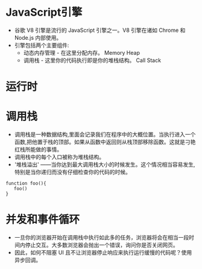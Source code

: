 # JavaScript引擎
* 谷歌 V8 引擎是流行的 JavaScript 引擎之一。V8 引擎在诸如 Chrome 和 Node.js 内部使用。
* 引擎包括两个主要组件:
    * 动态内存管理 - 在这里分配内存。 Memory Heap
    * 调用栈  - 这里你的代码执行即是你的堆栈结构。 Call Stack
 # 运行时
 # 调用栈
 * 调用栈是一种数据结构,里面会记录我们在程序中的大概位置。当执行进入一个函数,把他置于栈的顶部。如果从函数中返回则从栈顶部移除函数。这就是刁艳红栈所能做的事情。
 * 调用栈中的每个入口被称为堆栈结构。
 * '堆栈溢出' ——当你达到最大调用栈大小的时候发生。这个情况相当容易发生,特别是当你递归而没有仔细检查你的代码的时候。
 ```
function foo(){
    foo()
}
 ```
 # 并发和事件循环
 * 一旦你的浏览器开始在调用栈中执行如此多的任务，浏览器将会在相当一段时间内停止交互。大多数浏览器会抛出一个错误，询问你是否关闭网页。
 * 因此，如何不阻塞 UI 且不让浏览器停止响应来执行运行缓慢的代码呢？使用异步回调。   
